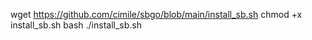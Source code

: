 

wget https://github.com/cimile/sbgo/blob/main/install_sb.sh 
chmod +x install_sb.sh 
bash ./install_sb.sh 
